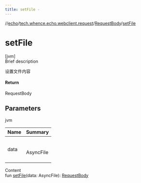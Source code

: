 ```yaml
---
title: setFile -
---
```

//[echo](../../index.md)/[tech.whence.echo.webclient.request](../index.md)/[RequestBody](index.md)/[setFile](set-file.md)



# setFile  
[jvm]  
Brief description  


设置文件内容



#### Return  


RequestBody



## Parameters  
  
jvm  
  
|  Name|  Summary| 
|---|---|
| data| <br><br>AsyncFile<br><br>
  
  
Content  
fun [setFile](set-file.md)(data: AsyncFile): [RequestBody](index.md)  



